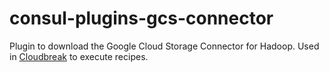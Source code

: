# consul-plugins-gcs-connector
Plugin to download the Google Cloud Storage Connector for Hadoop. Used in [Cloudbreak](http://github.com/sequenceiq/cloudbreak/pulls) to execute recipes.
